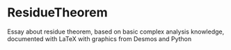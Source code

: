 # ResidueTheorem
Essay about residue theorem, based on basic complex analysis knowledge, documented with LaTeX with graphics from Desmos and Python
